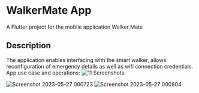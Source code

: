 # WalkerMate App

A Flutter project for the mobile application Walker Mate

## Description

The application enables interfacing with the smart walker, allows reconfiguration of emergency details as well as wifi connection credentials.
App use case and operations:
![11](https://github.com/aditigohil26/EDP/assets/85237273/7a4aa43e-5a6b-461a-854c-f007242262c7)
Screenshots:

![Screenshot 2023-05-27 000723](https://github.com/aditigohil26/EDP/assets/85237273/6ca7ff03-6ca6-4601-bf7e-4125653c56a7)
![Screenshot 2023-05-27 000804](https://github.com/aditigohil26/EDP/assets/85237273/892945b9-14f0-4e0a-8fa5-1bc4ded86d3c)

